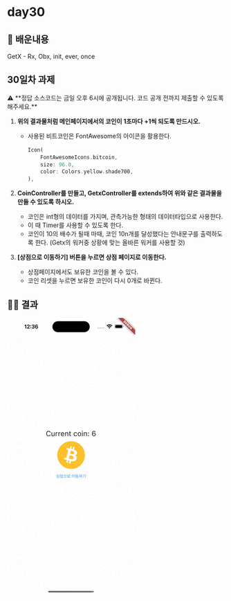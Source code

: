 # day30

## 📄 배운내용

GetX - Rx, Obx, init, ever, once

## 30일차 과제

<aside>
⚠️ **정답 소스코드는 금일 오후 6시에 공개됩니다. 
코드 공개 전까지 제출할 수 있도록 해주세요.**

</aside>

1. **위의 결과물처럼 메인페이지에서의 코인이 1초마다 +1씩 되도록 만드시오.**
    - 사용된 비트코인은 FontAwesome의 아이콘을 활용한다.
        
        ```dart
        Icon(
            FontAwesomeIcons.bitcoin,
            size: 96.0,
            color: Colors.yellow.shade700,
        ),
        ```
        
2. **CoinController를 만들고, GetxController를 extends하여 위와 같은 결과물을 만들 수 있도록 하시오.**
    - 코인은 int형의 데이터를 가지며, 관측가능한 형태의 데이터타입으로 사용한다.
    - 이 때 Timer를 사용할 수 있도록 한다.
    - 코인이 10의 배수가 될때 마때, 코인 10n개를 달성했다는 안내문구를 출력하도록 한다.
    (Getx의 워커중 상황에 맞는 올바른 워커를 사용할 것)
3. **[상점으로 이동하기] 버튼을 누르면 상점 페이지로 이동한다.**
    - 상점페이지에서도 보유한 코인을 볼 수 있다.
    - 코인 리셋을 누르면 보유한 코인이 다시 0개로 바뀐다.

## 🧑‍💻 결과

![Alt text](<Simulator Screen Recording - iPhone 14 Pro Max - 2023-08-16 at 12.36.29.gif>)